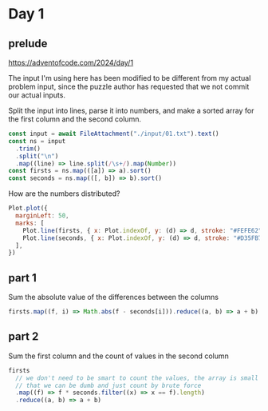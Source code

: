 # Day 1

## prelude

https://adventofcode.com/2024/day/1

The input I'm using here has been modified to be different from my actual problem input, since the puzzle author has requested that we not commit our actual inputs.

Split the input into lines, parse it into numbers, and make a sorted array for the first column and the second column.

```js echo
const input = await FileAttachment("./input/01.txt").text()
const ns = input
  .trim()
  .split("\n")
  .map((line) => line.split(/\s+/).map(Number))
const firsts = ns.map(([a]) => a).sort()
const seconds = ns.map(([, b]) => b).sort()
```

How are the numbers distributed?

```js
Plot.plot({
  marginLeft: 50,
  marks: [
    Plot.line(firsts, { x: Plot.indexOf, y: (d) => d, stroke: "#FEFE62" }),
    Plot.line(seconds, { x: Plot.indexOf, y: (d) => d, stroke: "#D35FB7" }),
  ],
})
```

## part 1

Sum the absolute value of the differences between the columns

```js echo
firsts.map((f, i) => Math.abs(f - seconds[i])).reduce((a, b) => a + b)
```

## part 2

Sum the first column and the count of values in the second column

```js echo
firsts
  // we don't need to be smart to count the values, the array is small enough
  // that we can be dumb and just count by brute force
  .map((f) => f * seconds.filter((x) => x == f).length)
  .reduce((a, b) => a + b)
```
